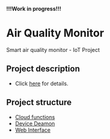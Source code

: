**!!!Work in progress!!!**

# Air Quality Monitor

Smart air quality monitor - IoT Project

## Project description

- Click [here](doc/ProjectDescription.md) for details.

## Project structure

- [Cloud functions](cloud-functions/README.md)
- [Device Deamon](device-deamon/README.md)
- [Web Interface](web-interface/README.md)